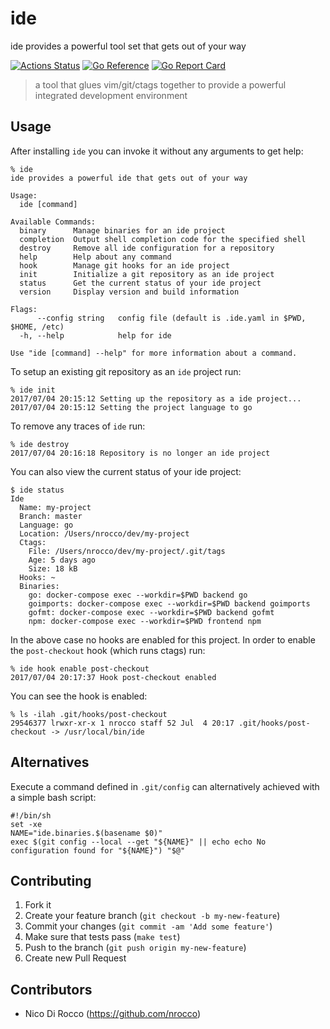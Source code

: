 ide
===

ide provides a powerful tool set that gets out of your way

[![Actions Status](https://github.com/nrocco/ide/actions/workflows/master.yml/badge.svg)](https://github.com/nrocco/ide/actions/workflows/master.yml)
[![Go Reference](https://pkg.go.dev/badge/github.com/nrocco/ide.svg)](https://pkg.go.dev/github.com/nrocco/ide)
[![Go Report Card](https://goreportcard.com/badge/github.com/nrocco/ide)](https://goreportcard.com/report/github.com/nrocco/ide)

> a tool that glues vim/git/ctags together to provide a powerful integrated
> development environment



Usage
-----

After installing `ide` you can invoke it without any arguments to get help:

    % ide
    ide provides a powerful ide that gets out of your way

    Usage:
      ide [command]

    Available Commands:
      binary      Manage binaries for an ide project
      completion  Output shell completion code for the specified shell
      destroy     Remove all ide configuration for a repository
      help        Help about any command
      hook        Manage git hooks for an ide project
      init        Initialize a git repository as an ide project
      status      Get the current status of your ide project
      version     Display version and build information

    Flags:
          --config string   config file (default is .ide.yaml in $PWD, $HOME, /etc)
      -h, --help            help for ide

    Use "ide [command] --help" for more information about a command.


To setup an existing git repository as an `ide` project run:

    % ide init
    2017/07/04 20:15:12 Setting up the repository as a ide project...
    2017/07/04 20:15:12 Setting the project language to go


To remove any traces of `ide` run:

    % ide destroy
    2017/07/04 20:16:18 Repository is no longer an ide project


You can also view the current status of your ide project:

    $ ide status
    Ide
      Name: my-project
      Branch: master
      Language: go
      Location: /Users/nrocco/dev/my-project
      Ctags:
        File: /Users/nrocco/dev/my-project/.git/tags
        Age: 5 days ago
        Size: 18 kB
      Hooks: ~
      Binaries:
        go: docker-compose exec --workdir=$PWD backend go
        goimports: docker-compose exec --workdir=$PWD backend goimports
        gofmt: docker-compose exec --workdir=$PWD backend gofmt
        npm: docker-compose exec --workdir=$PWD frontend npm


In the above case no hooks are enabled for this project. In order to enable
the `post-checkout` hook (which runs ctags) run:

    % ide hook enable post-checkout
    2017/07/04 20:17:37 Hook post-checkout enabled


You can see the hook is enabled:

    % ls -ilah .git/hooks/post-checkout
    29546377 lrwxr-xr-x 1 nrocco staff 52 Jul  4 20:17 .git/hooks/post-checkout -> /usr/local/bin/ide



Alternatives
------------

Execute a command defined in `.git/config` can alternatively achieved with a
simple bash script:

    #!/bin/sh
    set -xe
    NAME="ide.binaries.$(basename $0)"
    exec $(git config --local --get "${NAME}" || echo echo No configuration found for "${NAME}") "$@"



Contributing
------------

1. Fork it
2. Create your feature branch (`git checkout -b my-new-feature`)
3. Commit your changes (`git commit -am 'Add some feature'`)
4. Make sure that tests pass (`make test`)
5. Push to the branch (`git push origin my-new-feature`)
6. Create new Pull Request


Contributors
------------

- Nico Di Rocco (https://github.com/nrocco)
